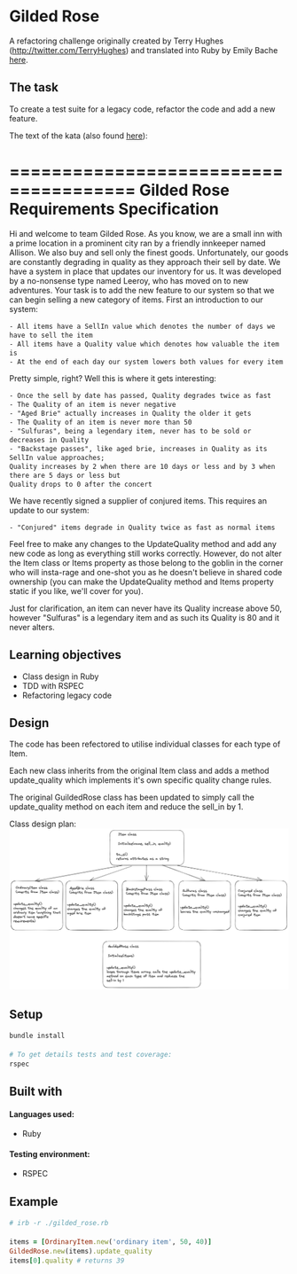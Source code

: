 # Gilded Rose

A refactoring challenge originally created by Terry Hughes (http://twitter.com/TerryHughes) and translated into Ruby by Emily Bache [here](https://github.com/emilybache/GildedRose-Refactoring-Kata/blob/main/README.md).

## The task

To create a test suite for a legacy code, refactor the code and add a new feature.

The text of the kata (also found [here](https://github.com/emilybache/GildedRose-Refactoring-Kata/tree/master/GildedRoseRequirements.txt)):

======================================
Gilded Rose Requirements Specification
======================================

Hi and welcome to team Gilded Rose. As you know, we are a small inn with a prime location in a
prominent city ran by a friendly innkeeper named Allison. We also buy and sell only the finest goods.
Unfortunately, our goods are constantly degrading in quality as they approach their sell by date. We
have a system in place that updates our inventory for us. It was developed by a no-nonsense type named
Leeroy, who has moved on to new adventures. Your task is to add the new feature to our system so that
we can begin selling a new category of items. First an introduction to our system:

    - All items have a SellIn value which denotes the number of days we have to sell the item
    - All items have a Quality value which denotes how valuable the item is
    - At the end of each day our system lowers both values for every item

Pretty simple, right? Well this is where it gets interesting:

    - Once the sell by date has passed, Quality degrades twice as fast
    - The Quality of an item is never negative
    - "Aged Brie" actually increases in Quality the older it gets
    - The Quality of an item is never more than 50
    - "Sulfuras", being a legendary item, never has to be sold or decreases in Quality
    - "Backstage passes", like aged brie, increases in Quality as its SellIn value approaches;
    Quality increases by 2 when there are 10 days or less and by 3 when there are 5 days or less but
    Quality drops to 0 after the concert

We have recently signed a supplier of conjured items. This requires an update to our system:

    - "Conjured" items degrade in Quality twice as fast as normal items

Feel free to make any changes to the UpdateQuality method and add any new code as long as everything
still works correctly. However, do not alter the Item class or Items property as those belong to the
goblin in the corner who will insta-rage and one-shot you as he doesn't believe in shared code
ownership (you can make the UpdateQuality method and Items property static if you like, we'll cover
for you).

Just for clarification, an item can never have its Quality increase above 50, however "Sulfuras" is a
legendary item and as such its Quality is 80 and it never alters.

## Learning objectives

- Class design in Ruby
- TDD with RSPEC
- Refactoring legacy code

## Design

The code has been refectored to utilise individual classes for each type of Item.

Each new class inherits from the original Item class and adds a method update_quality which implements it's own specific quality change rules.

The original GuildedRose class has been updated to simply call the update_quality method on each item and reduce the sell_in by 1.

Class design plan:
![plan document](images/gilded-rose-class-design.png)

## Setup

```zsh
bundle install

# To get details tests and test coverage:
rspec
```

## Built with

#### Languages used:

- Ruby

#### Testing environment:

- RSPEC

## Example

```ruby
# irb -r ./gilded_rose.rb

items = [OrdinaryItem.new('ordinary item', 50, 40)]
GildedRose.new(items).update_quality
items[0].quality # returns 39
```
